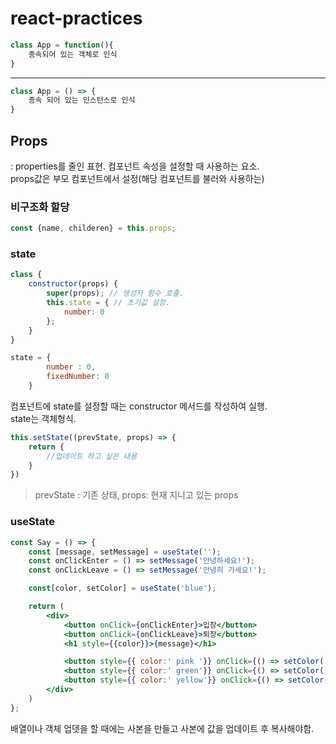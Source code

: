 # react-practices

```jsx
class App = function(){   
    종속되어 있는 객체로 인식   
}
```
***
```jsx
class App = () => {   
    종속 되어 있는 인스턴스로 인식   
}
```
## Props
: properties를 줄인 표현. 컴포넌트 속성을 설정할 때 사용하는 요소.   
  props값은 부모 컴포넌트에서 설정(해당 컴포넌트를 불러와 사용하는)

### 비구조화 할당
```jsx
const {name, childeren} = this.props;
```

### state
```jsx
class {
    constructor(props) {
        super(props); // 생성자 함수 호출.
        this.state = { // 초기값 설정.
            number: 0
        };
    }
}

state = {
        number : 0,
        fixedNumber: 0
    }
```
컴포넌트에 state를 설정할 때는 constructor 메서드를 작성하여 실행.   
state는 객체형식.   

```jsx
this.setState((prevState, props) => {
    return {
        //업데이트 하고 싶은 내용
    }
})
```
> prevState : 기존 상태, props: 현재 지니고 있는 props

### useState
```jsx
const Say = () => {
    const [message, setMessage] = useState('');
    const onClickEnter = () => setMessage('안녕하세요!');
    const onClickLeave = () => setMessage('안녕히 가세요!');

    const[color, setColor] = useState('blue');

    return (
        <div>
            <button onClick={onClickEnter}>입장</button>
            <button onClick={onClickLeave}>퇴장</button>
            <h1 style={{color}}>{message}</h1>

            <button style={{ color:' pink '}} onClick={() => setColor('pink')}>분</button>
            <button style={{ color:' green'}} onClick={() => setColor('green')}>초</button>
            <button style={{ color:' yellow'}} onClick={() => setColor('yellow')}>노</button>
        </div>
    )
};
```
배열이나 객체 업뎃을 할 때에는 사본을 만들고 사본에 값을 업데이트 후 복사해야함.   
